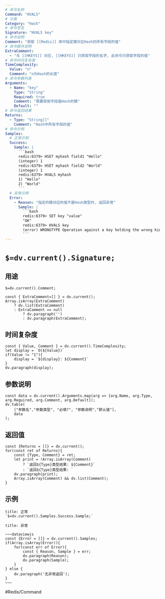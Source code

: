 ```yaml
---
# 命令名称
Command: "HVALS"
# 分类
Category: "Hash"
# 命令签名
Signature: "HVALS key"
# 命令说明
Comment: "获取 [[Redis]] 库中指定键对应Hash的所有字段的值"
# 命令额外说明
ExtraComment:
  - "与 [[HKEYS]] 对应, [[HKEYS]] 只获取字段的名字, 此命令只获取字段的值"
# 命令时间复杂度
TimeComplexity:
  Value: "n"
  Comment: "n为Hash的长度"
# 命令参数列表
Arguments:
  - Name: "key"
    Type: "String"
    Required: true
    Comment: "需要获取字段值Hash的键"
    Default: ""
# 命令返回结果
Returns:
  - Type: "String[]"
    Comment: "Hash中所有字段的值"
# 命令示例
Samples:
  # 正常示例
  Success:
    Sample: |
      ```bash
      redis:6379> HSET myhash field1 "Hello"
      (integer) 1
      redis:6379> HSET myhash field2 "World"
      (integer) 1
      redis:6379> HVALS myhash
      1) "Hello"
      2) "World"
      ```
  # 异常示例
  Error:
    - Reason: "指定的键对应的值不是Hash类型时, 返回异常"
      Sample: |
        ```bash
        redis:6379> SET key "value"
        "OK"
        redis:6379> HVALS key
        (error) WRONGTYPE Operation against a key holding the wrong kind of value
        ``` 
---
```


# `$=dv.current().Signature;`

## 用途
`$=dv.current().Comment;`

```dataviewjs
const { ExtraComment=[] } = dv.current();
Array.isArray(ExtraComment) 
	? dv.list(ExtraComment) 
	: ExtraComment == null 
		? dv.paragraph('') 
		: dv.paragraph(ExtraComment);
```

## 时间复杂度
```dataviewjs
const { Value, Comment } = dv.current().TimeComplexity;
let display = `O(${Value})`
if(Value != "1"){
	display = `${display}: ${Comment}`
}
dv.paragraph(display);
```

## 参数说明
```dataviewjs
const data = dv.current().Arguments.map(arg => [arg.Name, arg.Type, arg.Required, arg.Comment, arg.Default]);
dv.table(
	["参数名","参数类型", "必填?", "参数说明","默认值"],
	data
);
```

## 返回值
```dataviewjs
const {Returns = []} = dv.current();
for(const ret of Returns){
	const {Type, Comment} = ret;
	let print = !Array.isArray(Comment) 
		? `返回${Type}类型结果: ${Comment}`
		: `返回${Type}类型结果: `
	dv.paragraph(print);
	Array.isArray(Comment) && dv.list(Comment);
}
```

## 示例
```ad-success
title: 正常
`$=dv.current().Samples.Success.Sample;`
```

```ad-danger
title: 异常

~~~dataviewjs
const {Error = []} = dv.current().Samples;
if(Array.isArray(Error)){
	for(const err of Error){
		const { Reason, Sample } = err;
		dv.paragraph(Reason);
		dv.paragraph(Sample);
	}
} else {
	dv.paragraph('无异常返回');
}
~~~

```

#Redis/Command 